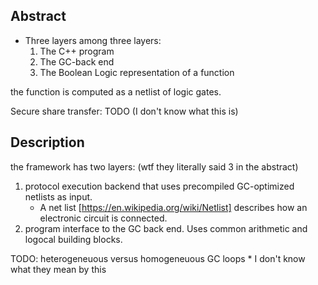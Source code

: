 ## Abstract

* Three layers among three layers:
    1. The C++ program
    2. The GC-back end
    3. The Boolean Logic representation of a function

the function is computed as a netlist of logic gates.

Secure share transfer: TODO (I don't know what this is)

## Description
the framework has two layers: (wtf they literally said 3 in the abstract)
1. protocol execution backend that uses precompiled GC-optimized netlists as input.
    * A net list [https://en.wikipedia.org/wiki/Netlist] describes how an electronic circuit is connected. 
2. program interface to the GC back end. Uses common arithmetic and logocal building blocks.

TODO: heterogeneuous versus homogeneuous GC loops
    * I don't know what they mean by this

